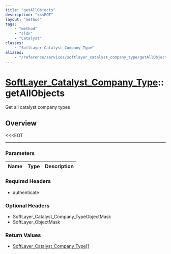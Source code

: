```yaml
---
title: "getAllObjects"
description: "<<<EOT"
layout: "method"
tags:
    - "method"
    - "sldn"
    - "Catalyst"
classes:
    - "SoftLayer_Catalyst_Company_Type"
aliases:
    - "/reference/services/softlayer_catalyst_company_type/getAllObjects"
---
```

# [SoftLayer_Catalyst_Company_Type](/reference/services/SoftLayer_Catalyst_Company_Type)::getAllObjects


Get all catalyst company types


## Overview 
<<<EOT

-----

### Parameters 
|Name | Type | Description |
| --- | --- | --- |


### Required Headers
* authenticate


### Optional Headers
* SoftLayer_Catalyst_Company_TypeObjectMask
* SoftLayer_ObjectMask

### Return Values
* <a href='/reference/datatypes/SoftLayer_Catalyst_Company_Type'>SoftLayer_Catalyst_Company_Type[] </a>




